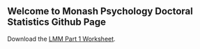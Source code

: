 ## Welcome to Monash Psychology Doctoral Statistics Github Page

Download the [LMM Part 1 Worksheet](LMM_Pt1_worksheet.R).
